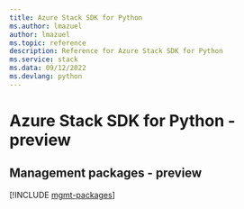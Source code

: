 ```yaml
---
title: Azure Stack SDK for Python
ms.author: lmazuel
author: lmazuel
ms.topic: reference
description: Reference for Azure Stack SDK for Python
ms.service: stack
ms.data: 09/12/2022
ms.devlang: python
---
```

# Azure Stack SDK for Python - preview

## Management packages - preview
[!INCLUDE [mgmt-packages](stack-mgmt-index.md)]